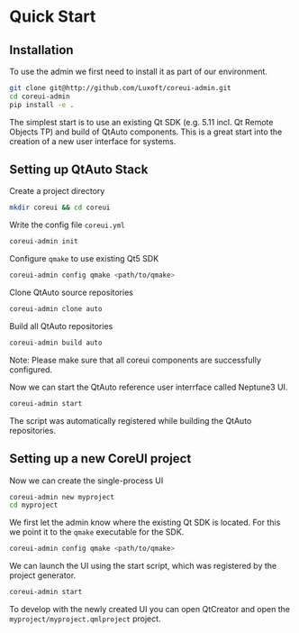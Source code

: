 # Quick Start


## Installation


To use the admin we first need to install it as part of our environment.

```sh
git clone git@http://github.com/Luxoft/coreui-admin.git
cd coreui-admin
pip install -e .
```

The simplest start is to use an existing Qt SDK (e.g. 5.11 incl. Qt Remote Objects TP) and build of QtAuto components. This is a great start into the creation of a new user interface for systems.


## Setting up QtAuto Stack

Create a project directory

```sh
mkdir coreui && cd coreui
```

Write the config file `coreui.yml`

```sh
coreui-admin init
```

Configure `qmake` to use existing Qt5 SDK

```sh
coreui-admin config qmake <path/to/qmake>
```

Clone QtAuto source repositories

```sh
coreui-admin clone auto
```

Build all QtAuto repositories

```sh
coreui-admin build auto
```

Note: Please make sure that all coreui components are successfully configured.

Now we can start the QtAuto reference user interrface called Neptune3 UI.

```sh
coreui-admin start
```

The script was automatically registered while building the QtAuto repositories.


## Setting up a new CoreUI project

Now we can create the single-process UI

```sh
coreui-admin new myproject
cd myproject
```


We first let the admin know where the existing Qt SDK is located. For this we point it to the `qmake` executable for the SDK.

```sh
coreui-admin config qmake <path/to/qmake>
```

We can launch the UI using the start script, which was registered by the project generator.

```sh
coreui-admin start
```

To develop with the newly created UI you can open QtCreator and open the `myproject/myproject.qmlproject` project.



